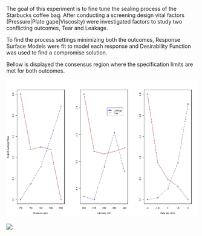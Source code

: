 The goal of this experiment is to fine tune the sealing process of the Starbucks coffee bag. After conducting a screening design vital factors (Pressure|Plate gape|Viscosity) were investigated factors to study two conflicting outcomes, Tear and Leakage.

To find the process settings minimizing both the outcomes, Response Surface Models were fit to model each response and Desirability Function was used to find a compromise solution.

Bellow is displayed the consensus region where the specification limits are met for both outcomes.

![](./assets/images/TearVs.Leak.jpeg)

![](./assets/images/Desirability.gif)